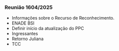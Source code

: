 <h3>Reunião 1604/2025</h3>

- Informações sobre o Recurso de Reconhecimento.
- ENADE BSI
- Definir início da atualização do PPC
- Ingressantes  
- Retorno Juliana  
- TCC  
